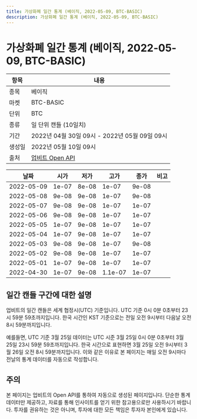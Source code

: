 ```yaml
---
title: 가상화폐 일간 통계 (베이직, 2022-05-09, BTC-BASIC)
description: 가상화폐 일간 통계 (베이직, 2022-05-09, BTC-BASIC)
---
```



가상화폐 일간 통계 (베이직, 2022-05-09, BTC-BASIC)
===

|항목|내용|
|--|--|
|종목|베이직|
|마켓|BTC-BASIC|
|단위|BTC|
|종류|일 단위 캔들 (10일치)|
|기간|2022년 04월 30일 09시 - 2022년 05월 09일 09시|
|생성일|2022년 05월 10일 09시|
|출처|[업비트 Open API](https://docs.upbit.com)|


|날짜|시가|저가|고가|종가|비고|
|--|--|--|--|--|--|
|2022-05-09|1e-07|8e-08|1e-07|9e-08|    |
|2022-05-08|9e-08|9e-08|1e-07|9e-08|    |
|2022-05-07|9e-08|9e-08|1e-07|1e-07|    |
|2022-05-06|9e-08|9e-08|1e-07|1e-07|    |
|2022-05-05|1e-07|9e-08|1e-07|1e-07|    |
|2022-05-04|1e-07|9e-08|1e-07|1e-07|    |
|2022-05-03|9e-08|9e-08|1e-07|9e-08|    |
|2022-05-02|9e-08|9e-08|1e-07|1e-07|    |
|2022-05-01|1e-07|9e-08|1e-07|1e-07|    |
|2022-04-30|1e-07|9e-08|1.1e-07|1e-07|    |


일간 캔들 구간에 대한 설명
---


업비트의 일간 캔들은 세계 협정시(UTC) 기준입니다. 
UTC 기준 0시 0분 0초부터 23시 59분 59초까지입니다. 
한국 시간인 KST 기준으로는 전일 오전 9시부터 다음날 오전 8시 59분까지입니다. 


예를들면, UTC 기준 3월 25일 데이터는 UTC 시준 3월 25일 0시 0분 0초부터 3월 25일 23시 59분 59초까지입니다. 
한국 시간으로 표현하면 3월 25일 오전 9시부터 3월 26일 오전 8시 59분까지입니다. 
이와 같은 이유로 본 페이지는 매일 오전 9시마다 전날의 통계 데이터를 자동으로 작성합니다. 


주의
---


본 페이지는 업비트의 Open API를 통하여 자동으로 생성된 페이지입니다. 
단순한 통계 데이터만 제공하고, 자료를 통해 인사이트를 얻기 위한 참고용으로만 사용하시기 바랍니다. 
투자를 권유하는 것은 아니며, 투자에 대한 모든 책임은 투자자 본인에게 있습니다. 
